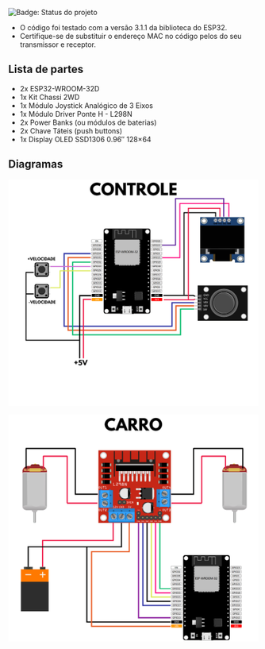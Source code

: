 ![Badge: Status do projeto](https://img.shields.io/badge/status-em%20desenvolvimento-yellow)

- O código foi testado com a versão 3.1.1 da biblioteca do ESP32.
- Certifique-se de substituir o endereço MAC no código pelos do seu transmissor e receptor.

## Lista de partes

- 2x ESP32-WROOM-32D
- 1x Kit Chassi 2WD
- 1x Módulo Joystick Analógico de 3 Eixos
- 1x Módulo Driver Ponte H - L298N
- 2x Power Banks (ou módulos de baterias)
- 2x Chave Táteis (push buttons)
- 1x Display OLED SSD1306 0.96″ 128×64

## Diagramas
<p align="center">
    <img src="Imagens/CONTROLE.png" alt="drawing" width="550"/>
</p>

<p align="center">
    <img src="Imagens/CARRO.png" alt="drawing" width="550"/>
</p>